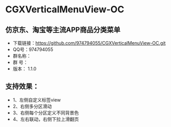 # CGXVerticalMenuView-OC

## 仿京东、淘宝等主流APP商品分类菜单
- 下载链接：https://github.com/974794055/CGXVerticalMenuView-OC.git
- QQ号：974794055
- 群名称：
- 群   号：
- 版本： 1.1.0

## 支持效果：
- 1、左侧自定义标签view
- 2、右侧多分区滑动
- 3、右侧每个分区定义不同背景色
- 4、左右联动，右侧下拉上滑翻页





